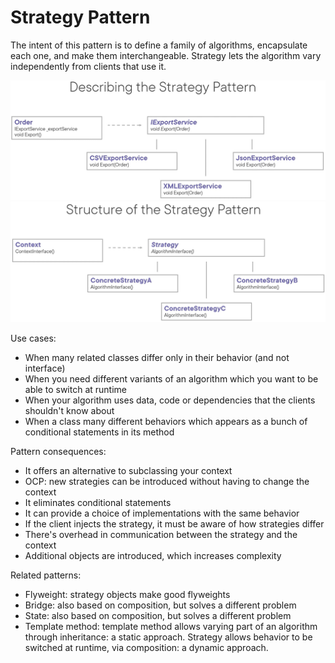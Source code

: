 ﻿# Strategy Pattern
The intent of this pattern is to define a family of algorithms, encapsulate each one, and make them interchangeable. Strategy lets the algorithm vary independently from clients that use it.

![](StrategyPattern.png)
![](StrategyPatternStructure.png)

Use cases:
- When many related classes differ only in their behavior (and not interface)
- When you need different variants of an algorithm which you want to be able to switch at runtime
- When your algorithm uses data, code or dependencies that the clients shouldn't know about
- When a class many different behaviors which appears as a bunch of conditional statements in its method

Pattern consequences:
- It offers an alternative to subclassing your context
- OCP: new strategies can be introduced without having to change the context
- It eliminates conditional statements
- It can provide a choice of implementations with the same behavior
- If the client injects the strategy, it must be aware of how strategies differ
- There's overhead in communication between the strategy and the context
- Additional objects are introduced, which increases complexity

Related patterns:
- Flyweight: strategy objects make good flyweights
- Bridge: also based on composition, but solves a different problem
- State: also based on composition, but solves a different problem
- Template method: template method allows varying part of an algorithm through inheritance: a static approach. Strategy allows behavior to be switched at runtime, via composition: a dynamic approach.